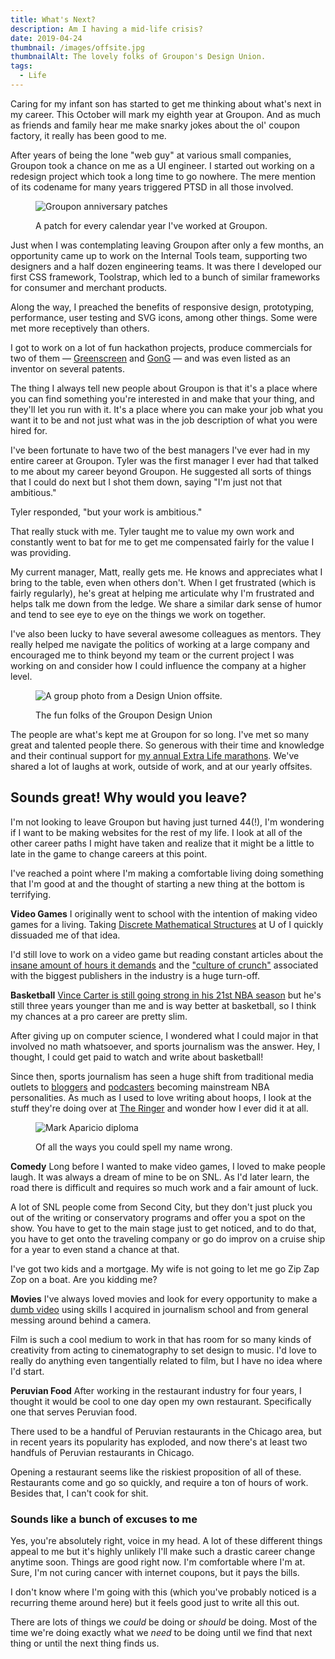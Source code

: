 ```yaml
---
title: What's Next?
description: Am I having a mid-life crisis?
date: 2019-04-24
thumbnail: /images/offsite.jpg
thumbnailAlt: The lovely folks of Groupon's Design Union.
tags:
  - Life
---
```

Caring for my infant son has started to get me thinking about what's next in my career. This October will mark my eighth year at Groupon. And as much as friends and family hear me make snarky jokes about the ol' coupon factory, it really has been good to me.

After years of being the lone "web guy" at various small companies, Groupon took a chance on me as a UI engineer. I started out working on a redesign project which took a long time to go nowhere. The mere mention of its codename for many years triggered PTSD in all those involved.

<figure class="ma-float-right">

![Groupon anniversary patches](/images/anniversary-patches.jpg)

<figcaption>
A patch for every calendar year I've worked at Groupon.
</figcaption>
</figure>

Just when I was contemplating leaving Groupon after only a few months, an opportunity came up to work on the Internal Tools team, supporting two designers and a half dozen engineering teams. It was there I developed our first CSS framework, Toolstrap, which led to a bunch of similar frameworks for consumer and merchant products.

Along the way, I preached the benefits of responsive design, prototyping, performance, user testing and SVG icons, among other things. Some were met more receptively than others.

I got to work on a lot of fun hackathon projects, produce commercials for two of them — [Greenscreen](https://vimeo.com/98705196) and [GonG](https://vimeo.com/134432234) — and was even listed as an inventor on several patents.

The thing I always tell new people about Groupon is that it's a place where you can find something you're interested in and make that your thing, and they'll let you run with it. It's a place where you can make your job what you want it to be and not just what was in the job description of what you were hired for.

I've been fortunate to have two of the best managers I've ever had in my entire career at Groupon. Tyler was the first manager I ever had that talked to me about my career beyond Groupon. He suggested all sorts of things that I could do next but I shot them down, saying "I'm just not that ambitious."

Tyler responded, "but your work is ambitious."

That really stuck with me. Tyler taught me to value my own work and constantly went to bat for me to get me compensated fairly for the value I was providing.

My current manager, Matt, really gets me. He knows and appreciates what I bring to the table, even when others don't. When I get frustrated (which is fairly regularly), he's great at helping me articulate why I'm frustrated and helps talk me down from the ledge. We share a similar dark sense of humor and tend to see eye to eye on the things we work on together.

I've also been lucky to have several awesome colleagues as mentors. They really helped me navigate the politics of working at a large company and encouraged me to think beyond my team or the current project I was working on and consider how I could influence the company at a higher level.

<figure>

![A group photo from a Design Union offsite.](/images/offsite.jpg)

<figcaption>
The fun folks of the Groupon Design Union
</figcaption>
</figure>

The people are what's kept me at Groupon for so long. I've met so many great and talented people there. So generous with their time and knowledge and their continual support for [my annual Extra Life marathons](https://mikeaparicio.com/posts/2018-08-26-four-years/). We've shared a lot of laughs at work, outside of work, and at our yearly offsites.

## Sounds great! Why would you leave?

I'm not looking to leave Groupon but having just turned 44(!), I'm wondering if I want to be making websites for the rest of my life. I look at all of the other career paths I might have taken and realize that it might be a little to late in the game to change careers at this point.

I've reached a point where I'm making a comfortable living doing something that I'm good at and the thought of starting a new thing at the bottom is terrifying.

**Video Games** I originally went to school with the intention of making video games for a living. Taking [Discrete Mathematical Structures](https://en.wikipedia.org/wiki/Discrete_mathematics) at U of I quickly dissuaded me of that idea.

I'd still love to work on a video game but reading constant articles about the [insane amount of hours it demands](https://www.polygon.com/2019/4/23/18507750/fortnite-work-crunch-epic-games) and the ["culture of crunch"](https://kotaku.com/inside-rockstar-games-culture-of-crunch-1829936466) associated with the biggest publishers in the industry is a huge turn-off.

**Basketball** [Vince Carter is still going strong in his 21st NBA season](https://www.forbes.com/sites/stevensimineri/2019/04/12/vince-carter-after-latest-chapter-with-hawks-hints-towards-historic-22nd-season/#6d3499f2a78b) but he's still three years younger than me and is way better at basketball, so I think my chances at a pro career are pretty slim.

After giving up on computer science, I wondered what I could major in that involved no math whatsoever, and sports journalism was the answer. Hey, I thought, I could get paid to watch and write about basketball!

Since then, sports journalism has seen a huge shift from traditional media outlets to [bloggers](https://awfulannouncing.com/nba/henry-abbott-truehoop-return-newsletter.html) and [podcasters](https://www.nba.com/the-starters-podcasts) becoming mainstream NBA personalities. As much as I used to love writing about hoops, I look at the stuff they're doing over at [The Ringer](https://www.theringer.com/) and wonder how I ever did it at all.

<figure class="ma-float-right">

![Mark Aparicio diploma](/images/mark-aparicio.jpg)

<figcaption>
Of all the ways you could spell my name wrong.
</figcaption>
</figure>

**Comedy** Long before I wanted to make video games, I loved to make people laugh. It was always a dream of mine to be on SNL. As I'd later learn, the road there is difficult and requires so much work and a fair amount of luck.

A lot of SNL people come from Second City, but they don't just pluck you out of the writing or conservatory programs and offer you a spot on the show. You have to get to the main stage just to get noticed, and to do that, you have to get onto the traveling company or go do improv on a cruise ship for a year to even stand a chance at that.

I've got two kids and a mortgage. My wife is not going to let me go Zip Zap Zop on a boat. Are you kidding me?

**Movies** I've always loved movies and look for every opportunity to make a [dumb video](https://vimeo.com/36126385) using skills I acquired in journalism school and from general messing around behind a camera.

Film is such a cool medium to work in that has room for so many kinds of creativity from acting to cinematography to set design to music. I'd love to really do anything even tangentially related to film, but I have no idea where I'd start.

**Peruvian Food** After working in the restaurant industry for four years, I thought it would be cool to one day open my own restaurant. Specifically one that serves Peruvian food.

There used to be a handful of Peruvian restaurants in the Chicago area, but in recent years its popularity has exploded, and now there's at least two handfuls of Peruvian restaurants in Chicago.

Opening a restaurant seems like the riskiest proposition of all of these. Restaurants come and go so quickly, and require a ton of hours of work. Besides that, I can't cook for shit.

<h3 class="ma-heading-3">Sounds like a bunch of excuses to me</h3>

Yes, you're absolutely right, voice in my head. A lot of these different things appeal to me but it's highly unlikely I'll make such a drastic career change anytime soon. Things are good right now. I'm comfortable where I'm at. Sure, I'm not curing cancer with internet coupons, but it pays the bills.

I don't know where I'm going with this (which you've probably noticed is a recurring theme around here) but it feels good just to write all this out.

There are lots of things we *could* be doing or *should* be doing. Most of the time we're doing exactly what we *need* to be doing until we find that next thing or until the next thing finds us.